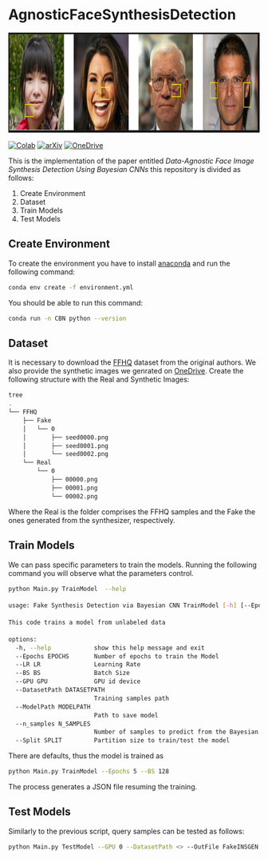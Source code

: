 # AgnosticFaceSynthesisDetection

<img src="https://github.com/kopepod/AgnosticFaceSynthesisDetection/blob/main/FIGS/Pipeline.png" width="1200" height="200" />

[![Colab](https://colab.research.google.com/assets/colab-badge.svg)](https://colab.research.google.com/drive/1Ifrd_-ogXG6KM8Lb3w72GXclZjXB9dvz)
[![arXiv](https://img.shields.io/badge/arXiv-1234.56789-b31b1b.svg)](https://arxiv.org/abs/2401.04241)
[![OneDrive](https://img.shields.io/badge/OneDrive-0078D4.svg?style=for-the-badge&logo=microsoftonedrive&logoColor=white)](https://livewarwickac-my.sharepoint.com/:f:/g/personal/u1873231_live_warwick_ac_uk/Eghl0WXMTJJJmHu4KEWIL8QBP0yyraEjpd6FYSOpqLMzAw?e=w7cvtw)

This is the implementation of the paper entitled _Data-Agnostic Face Image Synthesis Detection Using Bayesian CNNs_ this repository is divided as follows:

1. Create Environment
2. Dataset
3. Train Models
4. Test Models

## Create Environment

To create the environment you have to install [anaconda](https://www.anaconda.com/download) and run the following command:
```bash
conda env create -f environment.yml
```
You should be able to run this command:
```bash
conda run -n CBN python --version
```
## Dataset

It is necessary to download the [FFHQ](https://github.com/NVlabs/ffhq-dataset) dataset from the original authors. We also provide the synthetic images we genrated on  [OneDrive](https://livewarwickac-my.sharepoint.com/:f:/g/personal/u1873231_live_warwick_ac_uk/Eghl0WXMTJJJmHu4KEWIL8QBP0yyraEjpd6FYSOpqLMzAw?e=w7cvtw). Create the following structure with the Real and Synthetic Images:

```bash
tree
.
└── FFHQ
    ├── Fake
    │   └── 0
    │       ├── seed0000.png
    │       ├── seed0001.png
    │       └── seed0002.png
    └── Real
        └── 0
            ├── 00000.png
            ├── 00001.png
            └── 00002.png
```
Where the Real is the folder comprises the FFHQ samples and the Fake the ones generated from the synthesizer, respectively.

## Train Models

We can pass specific parameters to train the models. Running the following command you will observe what the parameters control.

```bash
python Main.py TrainModel  --help 

usage: Fake Synthesis Detection via Bayesian CNN TrainModel [-h] [--Epochs EPOCHS] [--LR LR] [--BS BS] [--GPU GPU] [--DatasetPath DATASETPATH] [--ModelPath MODELPATH] [--n_samples N_SAMPLES] [--Split SPLIT]

This code trains a model from unlabeled data

options:
  -h, --help            show this help message and exit
  --Epochs EPOCHS       Number of epochs to train the Model
  --LR LR               Learning Rate
  --BS BS               Batch Size
  --GPU GPU             GPU id device
  --DatasetPath DATASETPATH
                        Training samples path
  --ModelPath MODELPATH
                        Path to save model
  --n_samples N_SAMPLES
                        Number of samples to predict from the Bayesian Model
  --Split SPLIT         Partition size to train/test the model

```

There are defaults, thus the model is trained as

```bash
python Main.py TrainModel --Epochs 5 --BS 128
```
The process generates a JSON file resuming the training.

## Test Models

Similarly to the previous script, query samples can be tested as follows:

```bash
python Main.py TestModel --GPU 0 --DatasetPath <> --OutFile FakeINSGEN.json --ModelPath ./MODELS/<>/
```




